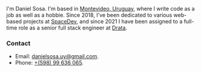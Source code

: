 I'm Daniel Sosa. I'm based in [Montevideo, Uruguay](https://www.google.com/maps/place/Montevideo,+Montevideo+Department), where I write code as a job as well as a hobbie. Since 2018, I've been dedicated to various web-based projects at [SpaceDev](https://www.spacedev.io), and since 2021 I have been assigned to a full-time role as a senior full stack engineer at [Drata](https://drata.com).

### Contact

- Email: [danielsosa.uy@gmail.com](mailto:danielsosa.uy@gmail.com&subject=Contact%20from%20danielsosa.uy&body=Please%20add%20your%20message%20here.).
- Phone: [+(598) 99 636 065](tel:+59899636065).
